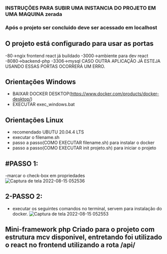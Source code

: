 ### 	INSTRUÇÕES PARA SUBIR UMA INSTANCIA DO PROJETO EM UMA MAQUINA zerada

### Após o projeto ser concluido deve ser acessado em localhost

## O projeto está configurado para usar as portas
-80->ngix frontend react já buildado
-3000->ambiente para dev react
-8080->backend-php
-3306->mysql
CASO OUTRA APLICAÇÃO JÁ ESTEJA USANDO ESSAS PORTAS OCORRERÁ UM ERRO.

## Orientações Windows
- BAIXAR DOCKER DESKTOP(https://www.docker.com/products/docker-desktop/)
- EXECUTAR exec_windows.bat

## Orientações Linux
- recomendado UBUTU 20.04.4 LTS
- executar o filename.sh
- passo a passo(COMO EXECUTAR filename.sh) para instalar o docker
- passo a passo(COMO EXECUTAR init projeto.sh) para iniciar o projeto

## #PASSO 1: 
-marcar o check-box em propriedades
![Captura de tela 2022-08-15 052536](https://user-images.githubusercontent.com/51290633/184603791-82d693f8-7949-4c64-bdfe-32954f3e749b.png)

## 2-PASSO 2: 
- executar os seguintes comandos no terminal, servem para instalação do docker.
![Captura de tela 2022-08-15 052553](https://user-images.githubusercontent.com/51290633/184603422-9f984941-280e-47d9-8030-74f6c8e0b8a9.png)

## Mini-framework php Criado para o projeto com estrutura mcv disponivel, entretando foi utilizado o react no frontend utilizando a rota /api/


